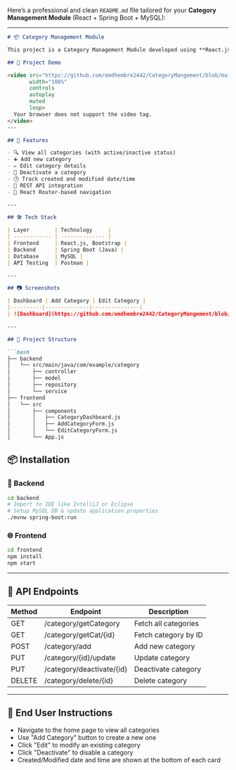 Here’s a professional and clean `README.md` file tailored for your **Category Management Module** (React + Spring Boot + MySQL):

---

```markdown
# 📦 Category Management Module

This project is a Category Management Module developed using **React.js** for the frontend and **Spring Boot** for the backend. It allows admins to manage product categories efficiently with full CRUD operations.

## 🎥 Project Demo

<video src="https://github.com/omdhembre2442/CategoryMangement/blob/main/frontend/public/assets/demo.mp4?raw=true" 
       width="100%" 
       controls 
       autoplay 
       muted 
       loop>
  Your browser does not support the video tag.
</video>
---

## 🚀 Features

- 🔍 View all categories (with active/inactive status)
- ➕ Add new category
- ✏️ Edit category details
- 🚫 Deactivate a category
- 🕒 Track created and modified date/time
- 📁 REST API integration
- 🧭 React Router-based navigation

---

## 🛠️ Tech Stack

| Layer        | Technology     |
| ------------ | -------------- |
| Frontend     | React.js, Bootstrap |
| Backend      | Spring Boot (Java) |
| Database     | MySQL |
| API Testing  | Postman |

---

## 📷 Screenshots

| Dashboard | Add Category | Edit Category |
|----------|--------------|---------------|
| ![Dashboard](https://github.com/omdhembre2442/CategoryMangement/blob/18a353f878632f376a0bb70b63362d5c7f82f585/frontend/public/assets/Dashboard.jpeg) | ![Add](screenshots/add.png) | ![Edit](screenshots/edit.png) |

---

## 📂 Project Structure

```bash
├── backend
│   └── src/main/java/com/example/category
│       ├── controller
│       ├── model
│       ├── repository
│       └── service
├── frontend
│   └── src
│       ├── components
│       │   ├── CategoryDashboard.js
│       │   ├── AddCategoryForm.js
│       │   └── EditCategoryForm.js
│       └── App.js
```


## 📦 Installation

### 🔧 Backend

```bash
cd backend
# Import to IDE like IntelliJ or Eclipse
# Setup MySQL DB & update application.properties
./mvnw spring-boot:run
```

### 🌐 Frontend

```bash
cd frontend
npm install
npm start
```

---

## 🔗 API Endpoints

| Method | Endpoint                   | Description              |
|--------|----------------------------|--------------------------|
| GET    | /category/getCategory      | Fetch all categories     |
| GET    | /category/getCat/{id}      | Fetch category by ID     |
| POST   | /category/add              | Add new category         |
| PUT    | /category/{id}/update      | Update category          |
| PUT    | /category/deactivate/{id}  | Deactivate category      |
| DELETE | /category/delete/{id}      | Delete category          |

---

## 📄 End User Instructions

- Navigate to the home page to view all categories
- Use "Add Category" button to create a new one
- Click "Edit" to modify an existing category
- Click "Deactivate" to disable a category
- Created/Modified date and time are shown at the bottom of each card

